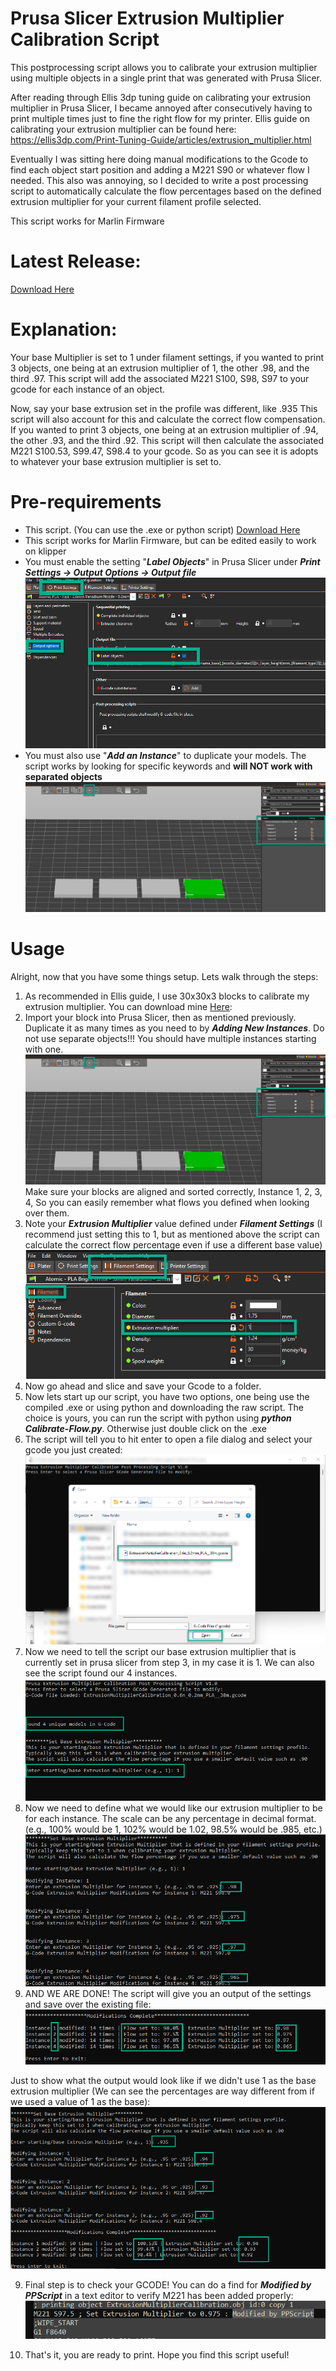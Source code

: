 
# Prusa Slicer Extrusion Multiplier Calibration Script

This postprocessing script allows you to calibrate your extrusion multiplier using multiple objects in a single print that was generated with Prusa Slicer. 

After reading through Ellis 3dp tuning guide on calibrating your extrusion multiplier in Prusa Slicer, I became annoyed after consecutively having to print multiple times just to fine the right flow for my printer. Ellis guide on calibrating your extrusion multiplier can be found here: https://ellis3dp.com/Print-Tuning-Guide/articles/extrusion_multiplier.html

Eventually I was sitting here doing manual modifications to the Gcode to find each object start position and adding a M221 S90 or whatever flow I needed. This also was annoying, so I decided to write a post processing script to automatically calculate the flow percentages based on the defined extrusion multiplier for your current filament profile selected.

This script works for Marlin Firmware

# Latest Release:

[Download Here](https://github.com/myevo8u/Prusa-Slicer-Extrusion-Multiplier-Calibration-Script/releases/tag/v1.0)

# Explanation:

Your base Multiplier is set to 1 under filament settings, if you wanted to print 3 objects, one being at an extrusion multiplier of 1, the other .98, and the third .97. This script will add the associated M221 S100, S98, S97 to your gcode for each instance of an object. 

Now, say your base extrusion set in the profile was different, like .935 This script will also account for this and calculate the correct flow compensation. If you wanted to print 3 objects, one being at an extrusion multiplier of .94, the other .93, and the third .92. This script will then calculate the associated M221 S100.53, S99.47, S98.4 to your gcode. So as you can see it is adopts to whatever your base extrusion multiplier is set to. 

# Pre-requirements

* This script. (You can use the .exe or python script) [Download Here](https://github.com/myevo8u/Prusa-Slicer-Extrusion-Multiplier-Calibration-Script/releases/tag/v1.0)
* This script works for Marlin Firmware, but can be edited easily to work on klipper
* You must enable the setting "**_Label Objects_**" in Prusa Slicer under **_Print Settings -> Output Options -> Output file_**
![alt text](https://github.com/myevo8u/Prusa-Slicer-Extrusion-Multiplier-Calibration-Script/blob/main/Screenshots/label-objects.png?raw=true)
* You must also use "**_Add an Instance_**" to duplicate your models. The script works by looking for specific keywords and **will NOT work with separated objects**
![alt text](https://github.com/myevo8u/Prusa-Slicer-Extrusion-Multiplier-Calibration-Script/blob/main/Screenshots/instances.png?raw=true)

# Usage

Alright, now that you have some things setup. Lets walk through the steps:

1. As recommended in Ellis guide, I use 30x30x3 blocks to calibrate my extrusion multiplier. You can download mine [Here](https://github.com/myevo8u/Prusa-Slicer-Extrusion-Multiplier-Calibration-Script/tree/main/Models): 
2. Import your block into Prusa Slicer, then as mentioned previously. Duplicate it as many times as you need to by **_Adding New Instances_**. Do not use separate objects!!! You should have multiple instances starting with one.
![alt text](https://github.com/myevo8u/Prusa-Slicer-Extrusion-Multiplier-Calibration-Script/blob/main/Screenshots/instances.png?raw=true)
 Make sure your blocks are aligned and sorted correctly, Instance 1, 2, 3, 4, So you can easily remember what flows you defined when looking over them. 
3. Note your **_Extrusion Multiplier_** value defined under **_Filament Settings_** (I recommend just setting this to 1, but as mentioned above the script can calculate the correct flow percentage even if use a different base value)
![alt text](https://github.com/myevo8u/Prusa-Slicer-Extrusion-Multiplier-Calibration-Script/blob/main/Screenshots/extrusionmultiplier.png?raw=true)
4. Now go ahead and slice and save your Gcode to a folder.
5. Now lets start up our script, you have two options, one being use the compiled .exe or using python and downloading the raw script. The choice is yours, you can run the script with python using **_python Calibrate-Flow.py_**. Otherwise just double click on the .exe
6. The script will tell you to hit enter to open a file dialog and select your gcode you just created:
![alt text](https://github.com/myevo8u/Prusa-Slicer-Extrusion-Multiplier-Calibration-Script/blob/main/Screenshots/loadgcode.png?raw=true)
6. Now we need to tell the script our base extrusion multiplier that is currently set in prusa slicer from step 3, in my case it is 1. We can also see the script found our 4 instances.
![alt text](https://github.com/myevo8u/Prusa-Slicer-Extrusion-Multiplier-Calibration-Script/blob/main/Screenshots/setbaseem.png?raw=true)
7. Now we need to define what we would like our extrusion multiplier to be for each instance. The scale can be any percentage in decimal format. (e.g., 100% would be 1, 102% would be 1.02, 98.5% would be .985, etc.)
![alt text](https://github.com/myevo8u/Prusa-Slicer-Extrusion-Multiplier-Calibration-Script/blob/main/Screenshots/setmodifiers.png?raw=true)
8. AND WE ARE DONE! The script will give you an output of the settings and save over the existing file:
![alt text](https://github.com/myevo8u/Prusa-Slicer-Extrusion-Multiplier-Calibration-Script/blob/main/Screenshots/complete.png?raw=true)

Just to show what the output would look like if we didn't use 1 as the base extrusion multiplier (We can see the percentages are way different from if we used a value of 1 as the base):
![alt text](https://github.com/myevo8u/Prusa-Slicer-Extrusion-Multiplier-Calibration-Script/blob/main/Screenshots/altem.png?raw=true)

9. Final step is to check your GCODE! You can do a find for **_Modified by PPScript_** in a text editor to verify M221 has been added properly:
![alt text](https://github.com/myevo8u/Prusa-Slicer-Extrusion-Multiplier-Calibration-Script/blob/main/Screenshots/gcodecheck.png?raw=true)

10. That's it, you are ready to print. Hope you find this script useful!
